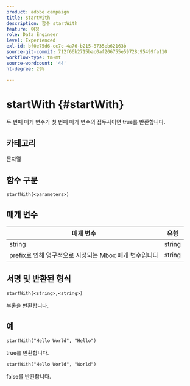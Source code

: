 ```yaml
---
product: adobe campaign
title: startWith
description: 함수 startWith
feature: 여정
role: Data Engineer
level: Experienced
exl-id: bf0e75d6-cc7c-4a76-b215-8735eb62163b
source-git-commit: 712f66b2715bac0af206755e59728c95499fa110
workflow-type: tm+mt
source-wordcount: '44'
ht-degree: 29%

---
```


# startWith {#startWith}

두 번째 매개 변수가 첫 번째 매개 변수의 접두사이면 true를 반환합니다.

## 카테고리

문자열

## 함수 구문

`startWith(<parameters>)`

## 매개 변수

| 매개 변수 | 유형 |
|-------------|--------|
| string | string |
| prefix로 인해 영구적으로 지정되는 Mbox 매개 변수입니다 | string |

## 서명 및 반환된 형식

`startWith(<string>,<string>)`

부울을 반환합니다.

## 예

`startWith("Hello World", "Hello")`

true를 반환합니다.

`startWith("Hello World", "World")`

false를 반환합니다.
